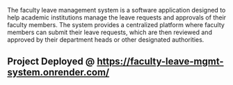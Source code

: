 The faculty leave management system is a software application designed to help academic institutions manage the leave requests and approvals of their faculty members. The system provides a centralized platform where faculty members can submit their leave requests, which are then reviewed and approved by their department heads or other designated authorities.
## Project Deployed @ https://faculty-leave-mgmt-system.onrender.com/
